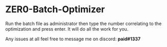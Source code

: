# ZER0-Batch-Optimizer

Run the batch file as administrator then type the number correlating to the optimization and press enter. It will do all the work for you.

Any issues at all feel free to message me on discord: **paid#1337**
